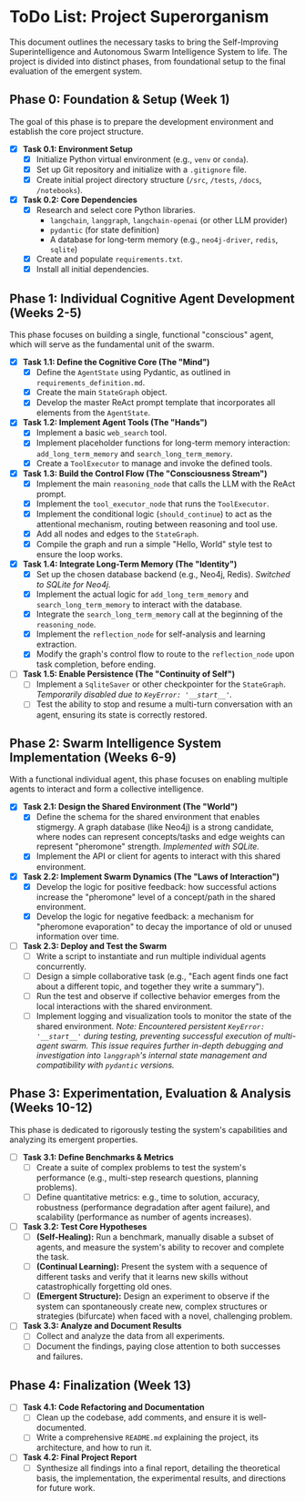 # ToDo List: Project Superorganism

This document outlines the necessary tasks to bring the Self-Improving Superintelligence and Autonomous Swarm Intelligence System to life. The project is divided into distinct phases, from foundational setup to the final evaluation of the emergent system.

## Phase 0: Foundation & Setup (Week 1)

The goal of this phase is to prepare the development environment and establish the core project structure.

- [x] **Task 0.1: Environment Setup**
    - [x] Initialize Python virtual environment (e.g., `venv` or `conda`).
    - [x] Set up Git repository and initialize with a `.gitignore` file.
    - [x] Create initial project directory structure (`/src`, `/tests`, `/docs`, `/notebooks`).

- [x] **Task 0.2: Core Dependencies**
    - [x] Research and select core Python libraries.
        - `langchain`, `langgraph`, `langchain-openai` (or other LLM provider)
        - `pydantic` (for state definition)
        - A database for long-term memory (e.g., `neo4j-driver`, `redis`, `sqlite`)
    - [x] Create and populate `requirements.txt`.
    - [x] Install all initial dependencies.

## Phase 1: Individual Cognitive Agent Development (Weeks 2-5)

This phase focuses on building a single, functional "conscious" agent, which will serve as the fundamental unit of the swarm.

- [x] **Task 1.1: Define the Cognitive Core (The "Mind")**
    - [x] Define the `AgentState` using Pydantic, as outlined in `requirements_definition.md`.
    - [x] Create the main `StateGraph` object.
    - [x] Develop the master ReAct prompt template that incorporates all elements from the `AgentState`.

- [x] **Task 1.2: Implement Agent Tools (The "Hands")**
    - [x] Implement a basic `web_search` tool.
    - [x] Implement placeholder functions for long-term memory interaction: `add_long_term_memory` and `search_long_term_memory`.
    - [x] Create a `ToolExecutor` to manage and invoke the defined tools.

- [x] **Task 1.3: Build the Control Flow (The "Consciousness Stream")**
    - [x] Implement the main `reasoning_node` that calls the LLM with the ReAct prompt.
    - [x] Implement the `tool_executor_node` that runs the `ToolExecutor`.
    - [x] Implement the conditional logic (`should_continue`) to act as the attentional mechanism, routing between reasoning and tool use.
    - [x] Add all nodes and edges to the `StateGraph`.
    - [x] Compile the graph and run a simple "Hello, World" style test to ensure the loop works.

- [x] **Task 1.4: Integrate Long-Term Memory (The "Identity")**
    - [x] Set up the chosen database backend (e.g., Neo4j, Redis). *Switched to SQLite for Neo4j.*
    - [x] Implement the actual logic for `add_long_term_memory` and `search_long_term_memory` to interact with the database.
    - [x] Integrate the `search_long_term_memory` call at the beginning of the `reasoning_node`.
    - [x] Implement the `reflection_node` for self-analysis and learning extraction.
    - [x] Modify the graph's control flow to route to the `reflection_node` upon task completion, before ending.

- [ ] **Task 1.5: Enable Persistence (The "Continuity of Self")**
    - [ ] Implement a `SqliteSaver` or other checkpointer for the `StateGraph`. *Temporarily disabled due to `KeyError: '__start__'`.*
    - [ ] Test the ability to stop and resume a multi-turn conversation with an agent, ensuring its state is correctly restored.

## Phase 2: Swarm Intelligence System Implementation (Weeks 6-9)

With a functional individual agent, this phase focuses on enabling multiple agents to interact and form a collective intelligence.

- [x] **Task 2.1: Design the Shared Environment (The "World")**
    - [x] Define the schema for the shared environment that enables stigmergy. A graph database (like Neo4j) is a strong candidate, where nodes can represent concepts/tasks and edge weights can represent "pheromone" strength. *Implemented with SQLite.*
    - [x] Implement the API or client for agents to interact with this shared environment.

- [x] **Task 2.2: Implement Swarm Dynamics (The "Laws of Interaction")**
    - [x] Develop the logic for positive feedback: how successful actions increase the "pheromone" level of a concept/path in the shared environment.
    - [x] Develop the logic for negative feedback: a mechanism for "pheromone evaporation" to decay the importance of old or unused information over time.

- [ ] **Task 2.3: Deploy and Test the Swarm**
    - [ ] Write a script to instantiate and run multiple individual agents concurrently.
    - [ ] Design a simple collaborative task (e.g., "Each agent finds one fact about a different topic, and together they write a summary").
    - [ ] Run the test and observe if collective behavior emerges from the local interactions with the shared environment.
    - [ ] Implement logging and visualization tools to monitor the state of the shared environment.
    *Note: Encountered persistent `KeyError: '__start__'` during testing, preventing successful execution of multi-agent swarm. This issue requires further in-depth debugging and investigation into `langgraph`'s internal state management and compatibility with `pydantic` versions.*

## Phase 3: Experimentation, Evaluation & Analysis (Weeks 10-12)

This phase is dedicated to rigorously testing the system's capabilities and analyzing its emergent properties.

- [ ] **Task 3.1: Define Benchmarks & Metrics**
    - [ ] Create a suite of complex problems to test the system's performance (e.g., multi-step research questions, planning problems).
    - [ ] Define quantitative metrics: e.g., time to solution, accuracy, robustness (performance degradation after agent failure), and scalability (performance as number of agents increases).

- [ ] **Task 3.2: Test Core Hypotheses**
    - [ ] **(Self-Healing):** Run a benchmark, manually disable a subset of agents, and measure the system's ability to recover and complete the task.
    - [ ] **(Continual Learning):** Present the system with a sequence of different tasks and verify that it learns new skills without catastrophically forgetting old ones.
    - [ ] **(Emergent Structure):** Design an experiment to observe if the system can spontaneously create new, complex structures or strategies (bifurcate) when faced with a novel, challenging problem.

- [ ] **Task 3.3: Analyze and Document Results**
    - [ ] Collect and analyze the data from all experiments.
    - [ ] Document the findings, paying close attention to both successes and failures.

## Phase 4: Finalization (Week 13)

- [ ] **Task 4.1: Code Refactoring and Documentation**
    - [ ] Clean up the codebase, add comments, and ensure it is well-documented.
    - [ ] Write a comprehensive `README.md` explaining the project, its architecture, and how to run it.

- [ ] **Task 4.2: Final Project Report**
    - [ ] Synthesize all findings into a final report, detailing the theoretical basis, the implementation, the experimental results, and directions for future work.